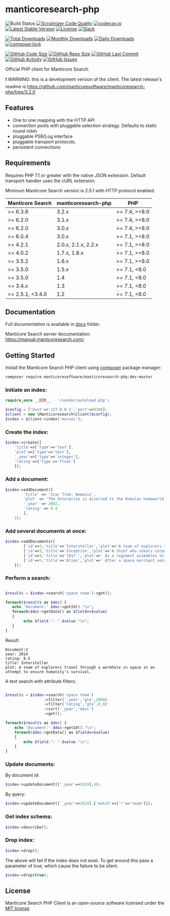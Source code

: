 manticoresearch-php
===================
![Build Status](https://github.com/manticoresoftware/manticoresearch-php/actions/workflows/ci.yml/badge.svg)
[![Scrutinizer Code Quality](https://scrutinizer-ci.com/g/manticoresoftware/manticoresearch-php/badges/quality-score.png?b=master)](https://scrutinizer-ci.com/g/manticoresoftware/manticoresearch-php/?branch=master)
[![codecov.io](https://codecov.io/github/manticoresoftware/manticoresearch-php/coverage.svg)](https://codecov.io/github/manticoresoftware/manticoresearch-php)
[![Latest Stable Version](https://poser.pugx.org/manticoresoftware/manticoresearch-php/v/stable)](https://packagist.org/packages/manticoresoftware/manticoresearch-php)
[![License](https://poser.pugx.org/manticoresoftware/manticoresearch-php/license)](https://packagist.org/packages/manticoresoftware/manticoresearch-php)
[![Slack][slack-badge]][slack-url]

[![Total Downloads](https://poser.pugx.org/manticoresoftware/manticoresearch-php/downloads)](https://packagist.org/packages/manticoresoftware/manticoresearch-php)
[![Monthly Downloads](https://poser.pugx.org/manticoresoftware/manticoresearch-php/d/monthly)](https://packagist.org/packages/manticoresoftware/manticoresearch-php)
[![Daily Downloads](https://poser.pugx.org/manticoresoftware/manticoresearch-php/d/daily)](https://packagist.org/packages/manticoresoftware/manticoresearch-php)
[![composer.lock](https://poser.pugx.org/manticoresoftware/manticoresearch-php/composerlock)](https://packagist.org/packages/manticoresoftware/manticoresearch-php)

[![GitHub Code Size](https://img.shields.io/github/languages/code-size/manticoresoftware/manticoresearch-php)](https://github.com/manticoresoftware/manticoresearch-php)
[![GitHub Repo Size](https://img.shields.io/github/repo-size/manticoresoftware/manticoresearch-php)](https://github.com/manticoresoftware/manticoresearch-php)
[![GitHub Last Commit](https://img.shields.io/github/last-commit/manticoresoftware/manticoresearch-php)](https://github.com/manticoresoftware/manticoresearch-php)
[![GitHub Activity](https://img.shields.io/github/commit-activity/m/manticoresoftware/manticoresearch-php)](https://github.com/manticoresoftware/manticoresearch-php)
[![GitHub Issues](https://img.shields.io/github/issues/manticoresoftware/manticoresearch-php)](https://github.com/manticoresoftware/manticoresearch-php/issues)


Official PHP client for Manticore Search.

❗ WARNING: this is a development version of the client. The latest release's readme is https://github.com/manticoresoftware/manticoresearch-php/tree/3.2.0


Features
--------
- One to one mapping with the HTTP API
- connection pools with pluggable selection strategy. Defaults to static round robin
- pluggable PSR/Log interface
- pluggable transport protocols.
- persistent connections


Requirements
------------

Requires PHP 7.1 or greater with the native JSON extension. Default transport handler uses the cURL extension.

Minimum Manticore Search version is 2.5.1 with HTTP protocol enabled.

| Manticore Search  | manticoresearch-php |     PHP       |
| ----------------- | ------------------- | ------------- |
| >= 6.3.6          | 3.2.x               | >= 7.4, >=8.0 |
| >= 6.2.0          | 3.1.x               | >= 7.4, >=8.0 |
| >= 6.2.0          | 3.0.x               | >= 7.4, >=8.0 |
| >= 6.0.4          | 3.0.x               | >= 7.1, >=8.0 |
| >= 4.2.1          | 2.0.x, 2.1.x, 2.2.x | >= 7.1, >=8.0 |
| >= 4.0.2          | 1.7.x, 1.8.x        | >= 7.1, >=8.0 |
| >= 3.5.2          | 1.6.x               | >= 7.1, >=8.0 |
| >= 3.5.0          | 1.5.x               | >= 7.1, <8.0  |
| >= 3.5.0          | 1.4                 | >= 7.1, <8.0  |
| <= 3.4.x          | 1.3                 | >= 7.1, <8.0  |
| >= 2.5.1, <3.4.0  | 1.2                 | >= 7.1, <8.0  |

Documentation
-------------

Full documentation is available in  [docs](docs) folder.



Manticore Search server documentation: https://manual.manticoresearch.com/.


Getting Started
---------------

Install the Manticore Search PHP client using [composer](https://getcomposer.org) package manager:

```bash
composer require manticoresoftware/manticoresearch-php:dev-master
```
### Initiate an index:

```php
require_once __DIR__ . '/vendor/autoload.php';

$config = ['host'=>'127.0.0.1','port'=>9308];
$client = new \Manticoresearch\Client($config);
$index = $client->index('movies');
```

### Create the index:

```php
$index->create([
    'title'=>['type'=>'text'],
    'plot'=>['type'=>'text'],
    '_year'=>['type'=>'integer'],
    'rating'=>['type'=>'float']
    ]);
```

### Add a document:

```php
$index->addDocument([
        'title' => 'Star Trek: Nemesis',
        'plot' => 'The Enterprise is diverted to the Romulan homeworld Romulus, supposedly because they want to negotiate a peace treaty. Captain Picard and his crew discover a serious threat to the Federation once Praetor Shinzon plans to attack Earth.',
        '_year' => 2002,
        'rating' => 6.4
        ],
    1);
```

### Add several documents at once:

```php
$index->addDocuments([
        ['id'=>2,'title'=>'Interstellar','plot'=>'A team of explorers travel through a wormhole in space in an attempt to ensure humanity\'s survival.','_year'=>2014,'rating'=>8.5],
        ['id'=>3,'title'=>'Inception','plot'=>'A thief who steals corporate secrets through the use of dream-sharing technology is given the inverse task of planting an idea into the mind of a C.E.O.','_year'=>2010,'rating'=>8.8],
        ['id'=>4,'title'=>'1917 ','plot'=>' As a regiment assembles to wage war deep in enemy territory, two soldiers are assigned to race against time and deliver a message that will stop 1,600 men from walking straight into a deadly trap.','_year'=>2018,'rating'=>8.4],
        ['id'=>5,'title'=>'Alien','plot'=>' After a space merchant vessel receives an unknown transmission as a distress call, one of the team\'s member is attacked by a mysterious life form and they soon realize that its life cycle has merely begun.','_year'=>1979,'rating'=>8.4]
    ]); 
```

### Perform a search:

```php

$results = $index->search('space team')->get();

foreach($results as $doc) {
   echo 'Document:'.$doc->getId()."\n";
   foreach($doc->getData() as $field=>$value)
   {   
        echo $field.": ".$value."\n";
   }
}
```
Result:
```
Document:2
year: 2014
rating: 8.5
title: Interstellar
plot: A team of explorers travel through a wormhole in space in an attempt to ensure humanity's survival.

```
A text search with attribute filters:

```php

$results = $index->search('space team')
                 ->filter('_year','gte',2000)
                 ->filter('rating','gte',8.0)
                 ->sort('_year','desc')
                 ->get();

foreach($results as $doc) {
    echo 'Document:'.$doc->getId()."\n";
    foreach($doc->getData() as $field=>$value)
    {   
        echo $field.": ".$value."\n";
    }
}
```



### Update documents:

By document id:

```php
$index->updateDocument(['_year'=>2019],4);

```

By query:

```php
$index->updateDocument(['_year'=>2019],['match'=>['*'=>'team']]);

```


### Get index schema:
```php
$index->describe();
```

### Drop index:

```php
$index->drop();
```

The above will fail if the index does not exist.  To get around this pass a parameter of true, which cause the failure
to be silent.

```php
$index->drop(true);
```




License
-------
Manticore Search PHP Client is an open-source software licensed under the [MIT license](LICENSE.txt)


[slack-url]: https://slack.manticoresearch.com/
[slack-badge]:  https://img.shields.io/badge/Slack-join%20chat-green.svg

